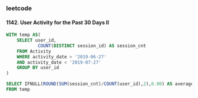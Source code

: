 ### leetcode 
#### 1142. User Activity for the Past 30 Days II

```sql
WITH temp AS(
    SELECT user_id, 
            COUNT(DISTINCT session_id) AS session_cnt 
    FROM Activity
    WHERE activity_date > '2019-06-27' 
    AND activity_date < '2019-07-27'
    GROUP BY user_id 
)

SELECT IFNULL(ROUND(SUM(session_cnt)/COUNT(user_id),2),0.00) AS average_sessions_per_user
FROM temp 

```
